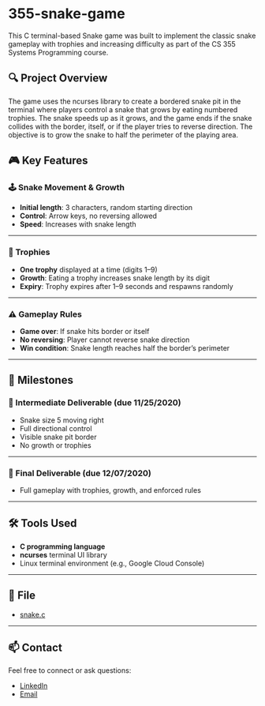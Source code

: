 # 355-snake-game

This C terminal-based Snake game was built to implement the classic snake gameplay with trophies and increasing difficulty as part of the CS 355 Systems Programming course.

## 🔍 Project Overview

The game uses the ncurses library to create a bordered snake pit in the terminal where players control a snake that grows by eating numbered trophies. The snake speeds up as it grows, and the game ends if the snake collides with the border, itself, or if the player tries to reverse direction. The objective is to grow the snake to half the perimeter of the playing area.

## 🎮 Key Features

### 🕹️ Snake Movement & Growth
- **Initial length**: 3 characters, random starting direction  
- **Control**: Arrow keys, no reversing allowed  
- **Speed**: Increases with snake length  

---

### 🎯 Trophies
- **One trophy** displayed at a time (digits 1–9)  
- **Growth**: Eating a trophy increases snake length by its digit  
- **Expiry**: Trophy expires after 1–9 seconds and respawns randomly  

---

### ⚠️ Gameplay Rules
- **Game over**: If snake hits border or itself  
- **No reversing**: Player cannot reverse snake direction  
- **Win condition**: Snake length reaches half the border’s perimeter  

---

## 📅 Milestones

### 🐢 Intermediate Deliverable (due 11/25/2020)
- Snake size 5 moving right  
- Full directional control  
- Visible snake pit border  
- No growth or trophies  

---

### 🐍 Final Deliverable (due 12/07/2020)
- Full gameplay with trophies, growth, and enforced rules  

---

## 🛠️ Tools Used

- **C programming language**  
- **ncurses** terminal UI library  
- Linux terminal environment (e.g., Google Cloud Console)  

---

## 📁 File

- [snake.c](./snake.c)

---

## 📫 Contact

Feel free to connect or ask questions:  
- [LinkedIn](https://www.linkedin.com/in/joelsantossss)  
- [Email](mailto:joelsantos@my.ccsu.edu)
